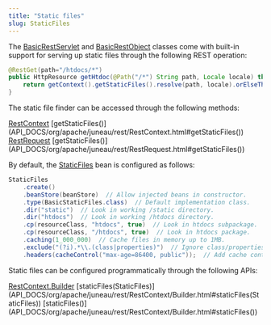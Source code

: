 ```yaml
---
title: "Static files"
slug: StaticFiles
---
```


The <a href="/site/apidocs/org/apache/juneau/rest/servlet/BasicRestServlet.html" target="_blank">BasicRestServlet</a> and <a href="/site/apidocs/org/apache/juneau/rest/servlet/BasicRestObject.html" target="_blank">BasicRestObject</a> classes come with built-in support for serving up static files through the following REST operation:

```java
@RestGet(path="/htdocs/*")
public HttpResource getHtdoc(@Path("/*") String path, Locale locale) throws NotFound {
    return getContext().getStaticFiles().resolve(path, locale).orElseThrow(NotFound::new);
}
```

The static file finder can be accessed through the following methods:

<tree>
<node-0><java-class><a href="/site/apidocs/org/apache/juneau/rest/RestContext.html" target="_blank">RestContext</a></java-class></node-0>
<node-1><java-method>[getStaticFiles()](API_DOCS/org/apache/juneau/rest/RestContext.html#getStaticFiles())</java-method></node-1>
<node-0><java-class><a href="/site/apidocs/org/apache/juneau/rest/RestRequest.html" target="_blank">RestRequest</a></java-class></node-0>
<node-1><java-method>[getStaticFiles()](API_DOCS/org/apache/juneau/rest/RestRequest.html#getStaticFiles())</java-method></node-1>
</tree>

By default, the <a href="/site/apidocs/org/apache/juneau/rest/staticfile/StaticFiles.html" target="_blank">StaticFiles</a> bean is configured as
follows:

```java
StaticFiles
    .create()
    .beanStore(beanStore)  // Allow injected beans in constructor.
    .type(BasicStaticFiles.class)  // Default implementation class.
    .dir("static")  // Look in working /static directory.
    .dir("htdocs")  // Look in working /htdocs directory.
    .cp(resourceClass, "htdocs", true)  // Look in htdocs subpackage.
    .cp(resourceClass, "/htdocs", true)  // Look in htdocs package.
    .caching(1_000_000)  // Cache files in memory up to 1MB.
    .exclude("(?i).*\\.(class|properties)")  // Ignore class/properties files.
    .headers(cacheControl("max-age=86400, public"));  // Add cache control.
```

Static files can be configured programmatically through the following APIs:

<tree>
<node-0><java-class><a href="/site/apidocs/org/apache/juneau/rest/RestContext.Builder.html" target="_blank">RestContext.Builder</a></java-class></node-0>
<node-1><java-method>[staticFiles(StaticFiles)](API_DOCS/org/apache/juneau/rest/RestContext/Builder.html#staticFiles(StaticFiles))</java-method></node-1>
<node-1><java-method>[staticFiles()](API_DOCS/org/apache/juneau/rest/RestContext/Builder.html#staticFiles())</java-method></node-1>
</tree>